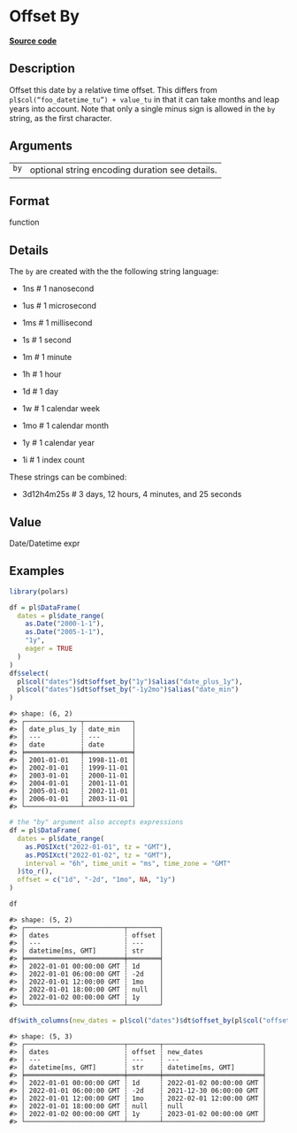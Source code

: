 
# Offset By

[**Source code**](https://github.com/pola-rs/r-polars/tree/main/R/expr__datetime.R#L988)

## Description

Offset this date by a relative time offset. This differs from
<code>pl$col(“foo_datetime_tu”) + value_tu</code> in that it can take
months and leap years into account. Note that only a single minus sign
is allowed in the <code>by</code> string, as the first character.

## Arguments

<table>
<tr>
<td style="white-space: nowrap; font-family: monospace; vertical-align: top">
<code id="ExprDT_offset_by_:_by">by</code>
</td>
<td>
optional string encoding duration see details.
</td>
</tr>
</table>

## Format

function

## Details

The <code>by</code> are created with the the following string language:

<ul>
<li>

1ns \# 1 nanosecond

</li>
<li>

1us \# 1 microsecond

</li>
<li>

1ms \# 1 millisecond

</li>
<li>

1s \# 1 second

</li>
<li>

1m \# 1 minute

</li>
<li>

1h \# 1 hour

</li>
<li>

1d \# 1 day

</li>
<li>

1w \# 1 calendar week

</li>
<li>

1mo \# 1 calendar month

</li>
<li>

1y \# 1 calendar year

</li>
<li>

1i \# 1 index count

</li>
</ul>

These strings can be combined:

<ul>
<li>

3d12h4m25s \# 3 days, 12 hours, 4 minutes, and 25 seconds

</li>
</ul>

## Value

Date/Datetime expr

## Examples

``` r
library(polars)

df = pl$DataFrame(
  dates = pl$date_range(
    as.Date("2000-1-1"),
    as.Date("2005-1-1"),
    "1y",
    eager = TRUE
  )
)
df$select(
  pl$col("dates")$dt$offset_by("1y")$alias("date_plus_1y"),
  pl$col("dates")$dt$offset_by("-1y2mo")$alias("date_min")
)
```

    #> shape: (6, 2)
    #> ┌──────────────┬────────────┐
    #> │ date_plus_1y ┆ date_min   │
    #> │ ---          ┆ ---        │
    #> │ date         ┆ date       │
    #> ╞══════════════╪════════════╡
    #> │ 2001-01-01   ┆ 1998-11-01 │
    #> │ 2002-01-01   ┆ 1999-11-01 │
    #> │ 2003-01-01   ┆ 2000-11-01 │
    #> │ 2004-01-01   ┆ 2001-11-01 │
    #> │ 2005-01-01   ┆ 2002-11-01 │
    #> │ 2006-01-01   ┆ 2003-11-01 │
    #> └──────────────┴────────────┘

``` r
# the "by" argument also accepts expressions
df = pl$DataFrame(
  dates = pl$date_range(
    as.POSIXct("2022-01-01", tz = "GMT"),
    as.POSIXct("2022-01-02", tz = "GMT"),
    interval = "6h", time_unit = "ms", time_zone = "GMT"
  )$to_r(),
  offset = c("1d", "-2d", "1mo", NA, "1y")
)

df
```

    #> shape: (5, 2)
    #> ┌─────────────────────────┬────────┐
    #> │ dates                   ┆ offset │
    #> │ ---                     ┆ ---    │
    #> │ datetime[ms, GMT]       ┆ str    │
    #> ╞═════════════════════════╪════════╡
    #> │ 2022-01-01 00:00:00 GMT ┆ 1d     │
    #> │ 2022-01-01 06:00:00 GMT ┆ -2d    │
    #> │ 2022-01-01 12:00:00 GMT ┆ 1mo    │
    #> │ 2022-01-01 18:00:00 GMT ┆ null   │
    #> │ 2022-01-02 00:00:00 GMT ┆ 1y     │
    #> └─────────────────────────┴────────┘

``` r
df$with_columns(new_dates = pl$col("dates")$dt$offset_by(pl$col("offset")))
```

    #> shape: (5, 3)
    #> ┌─────────────────────────┬────────┬─────────────────────────┐
    #> │ dates                   ┆ offset ┆ new_dates               │
    #> │ ---                     ┆ ---    ┆ ---                     │
    #> │ datetime[ms, GMT]       ┆ str    ┆ datetime[ms, GMT]       │
    #> ╞═════════════════════════╪════════╪═════════════════════════╡
    #> │ 2022-01-01 00:00:00 GMT ┆ 1d     ┆ 2022-01-02 00:00:00 GMT │
    #> │ 2022-01-01 06:00:00 GMT ┆ -2d    ┆ 2021-12-30 06:00:00 GMT │
    #> │ 2022-01-01 12:00:00 GMT ┆ 1mo    ┆ 2022-02-01 12:00:00 GMT │
    #> │ 2022-01-01 18:00:00 GMT ┆ null   ┆ null                    │
    #> │ 2022-01-02 00:00:00 GMT ┆ 1y     ┆ 2023-01-02 00:00:00 GMT │
    #> └─────────────────────────┴────────┴─────────────────────────┘
